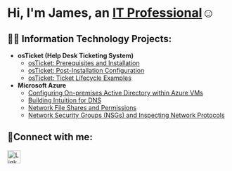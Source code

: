 <h1>Hi, I'm James, an <a href="https://www.linkedin.com/in/james-davis-40b8122ab">IT Professional</a>☺</h1>

<h2>👨‍💻 Information Technology Projects:</h2>

- <b>osTicket (Help Desk Ticketing System)</b>
  - [osTicket: Prerequisites and Installation](https://github.com/jamstylr/osticket-prereqs)
  - [osTicket: Post-Installation Configuration](https://github.com/jamstylr/post-install-config)
  - [osTicket: Ticket Lifecycle Examples](https://github.com/jamstylr/ticket-lifecycle)
- <b>Microsoft Azure</b>
  - [Configuring On-premises Active Directory within Azure VMs](https://github.com/jamstylr/configure-ad)
  - [Building Intuition for DNS](https://github.com/jamstylr/Building-Intuition-for-DNS)
  - [Network File Shares and Permissions](https://github.com/jamstylr/Network-File-Shares-and-Permissions)
  - [Network Security Groups (NSGs) and Inspecting Network Protocols](https://github.com/jamstylr/azure-network-protocols)

<h2>🤳Connect with me:</h2>


<a href="https://www.linkedin.com/in/james-davis-40b8122ab">
  <img src="https://github.com/jamstylr/jamstylr/assets/159660523/4f021bf3-317d-4895-b3ac-023dd507bcc5" alt="LinkedIn" width="30" height="30">
</a>

